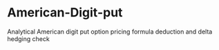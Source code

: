 # American-Digit-put
Analytical American digit put option pricing formula deduction and delta hedging check
